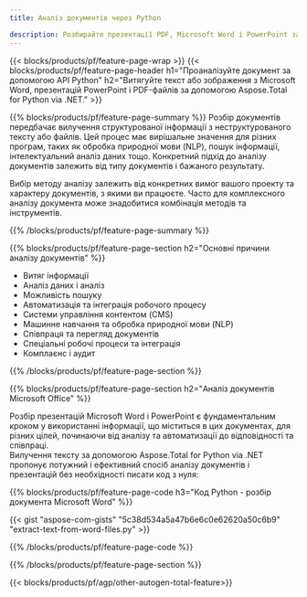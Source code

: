 ```yaml
---
title: Аналіз документів через Python  

description: Розбирайте презентації PDF, Microsoft Word і PowerPoint за допомогою програми Python.  Витягуйте текст або зображення з легкістю.
---
```


{{< blocks/products/pf/feature-page-wrap >}}
{{< blocks/products/pf/feature-page-header h1="Проаналізуйте документ за допомогою API Python" h2="Витягуйте текст або зображення з Microsoft Word, презентацій PowerPoint і PDF-файлів за допомогою Aspose.Total for Python via .NET." >}}

{{% blocks/products/pf/feature-page-summary %}}
Розбір документів передбачає вилучення структурованої інформації з неструктурованого тексту або файлів.  Цей процес має вирішальне значення для різних програм, таких як обробка природної мови (NLP), пошук інформації, інтелектуальний аналіз даних тощо.  Конкретний підхід до аналізу документів залежить від типу документів і бажаного результату.  <br />

Вибір методу аналізу залежить від конкретних вимог вашого проекту та характеру документів, з якими ви працюєте. Часто для комплексного аналізу документа може знадобитися комбінація методів та інструментів.

{{% /blocks/products/pf/feature-page-summary  %}}

{{% blocks/products/pf/feature-page-section  h2="Основні причини аналізу документів" %}}

- Витяг інформації
- Аналіз даних і аналіз
- Можливість пошуку
- Автоматизація та інтеграція робочого процесу
- Системи управління контентом (CMS)
- Машинне навчання та обробка природної мови (NLP)
- Співпраця та перегляд документів
- Спеціальні робочі процеси та інтеграція
- Комплаєнс і аудит

{{% /blocks/products/pf/feature-page-section %}}

{{% blocks/products/pf/feature-page-section  h2="Аналіз документів Microsoft Office" %}}

Розбір презентацій Microsoft Word і PowerPoint є фундаментальним кроком у використанні інформації, що міститься в цих документах, для різних цілей, починаючи від аналізу та автоматизації до відповідності та співпраці.<br />
Вилучення тексту за допомогою Aspose.Total for Python via .NET пропонує потужний і ефективний спосіб аналізу документів і презентацій без необхідності писати код з нуля:<br />

{{% blocks/products/pf/feature-page-code h3="Код Python - розбір документа Microsoft Word" %}}

{{< gist "aspose-com-gists" "5c38d534a5a47b6e6c0e62620a50c6b9" "extract-text-from-word-files.py" >}}

{{% /blocks/products/pf/feature-page-code  %}}

{{% /blocks/products/pf/feature-page-section %}}

{{< blocks/products/pf/agp/other-autogen-total-feature>}}